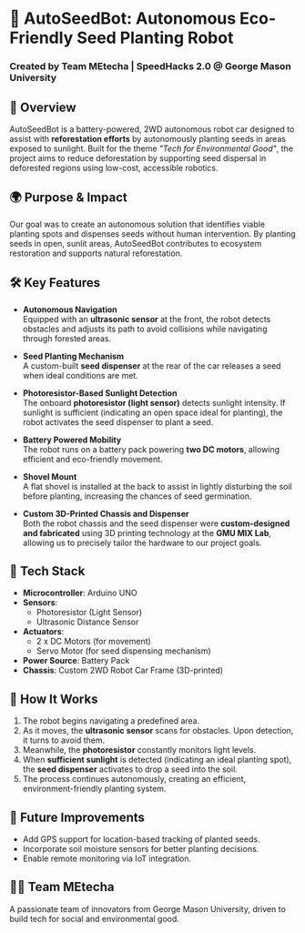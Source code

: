 # 🌱 AutoSeedBot: Autonomous Eco-Friendly Seed Planting Robot  
### Created by Team MEtecha | SpeedHacks 2.0 @ George Mason University  

## 🚀 Overview  
AutoSeedBot is a battery-powered, 2WD autonomous robot car designed to assist with **reforestation efforts** by autonomously planting seeds in areas exposed to sunlight. Built for the theme *"Tech for Environmental Good"*, the project aims to reduce deforestation by supporting seed dispersal in deforested regions using low-cost, accessible robotics.

## 🌍 Purpose & Impact  
Our goal was to create an autonomous solution that identifies viable planting spots and dispenses seeds without human intervention. By planting seeds in open, sunlit areas, AutoSeedBot contributes to ecosystem restoration and supports natural reforestation.

## 🛠️ Key Features  
- **Autonomous Navigation**  
  Equipped with an **ultrasonic sensor** at the front, the robot detects obstacles and adjusts its path to avoid collisions while navigating through forested areas.

- **Seed Planting Mechanism**  
  A custom-built **seed dispenser** at the rear of the car releases a seed when ideal conditions are met.

- **Photoresistor-Based Sunlight Detection**  
  The onboard **photoresistor (light sensor)** detects sunlight intensity. If sunlight is sufficient (indicating an open space ideal for planting), the robot activates the seed dispenser to plant a seed.

- **Battery Powered Mobility**  
  The robot runs on a battery pack powering **two DC motors**, allowing efficient and eco-friendly movement.

- **Shovel Mount**  
  A flat shovel is installed at the back to assist in lightly disturbing the soil before planting, increasing the chances of seed germination.

- **Custom 3D-Printed Chassis and Dispenser**  
  Both the robot chassis and the seed dispenser were **custom-designed and fabricated** using 3D printing technology at the **GMU MIX Lab**, allowing us to precisely tailor the hardware to our project goals.

## 🔧 Tech Stack  
- **Microcontroller**: Arduino UNO  
- **Sensors**:  
  - Photoresistor (Light Sensor)  
  - Ultrasonic Distance Sensor  
- **Actuators**:  
  - 2 x DC Motors (for movement)  
  - Servo Motor (for seed dispensing mechanism)  
- **Power Source**: Battery Pack  
- **Chassis**: Custom 2WD Robot Car Frame (3D-printed)  

## 📸 How It Works  
1. The robot begins navigating a predefined area.  
2. As it moves, the **ultrasonic sensor** scans for obstacles. Upon detection, it turns to avoid them.  
3. Meanwhile, the **photoresistor** constantly monitors light levels.  
4. When **sufficient sunlight** is detected (indicating an ideal planting spot), the **seed dispenser** activates to drop a seed into the soil.  
5. The process continues autonomously, creating an efficient, environment-friendly planting system.

## 🤖 Future Improvements  
- Add GPS support for location-based tracking of planted seeds.  
- Incorporate soil moisture sensors for better planting decisions.  
- Enable remote monitoring via IoT integration.  

## 👨‍💻 Team MEtecha  
A passionate team of innovators from George Mason University, driven to build tech for social and environmental good.

